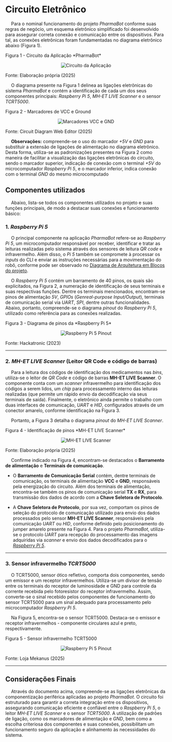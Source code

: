 # Circuito Eletrônico

&emsp; Para o nominal funcionamento do projeto *PharmaBot* conforme suas regras de negócio, um esquema eletrônico simplificado foi desenvolvido para assegurar correta conexão e comunicação entre os dispositivos. Para tal, as conexões eletrônicas foram fundamentadas no diagrama eletrônico abaixo (Figura 1). 

<p style={{textAlign: 'center'}}>Figura 1 - Circuito da Aplicação *PharmaBot*</p>

<div align="center">

![Circuito da Aplicação](/img/electronic/finished_circuit.png)

</div>

<p style={{textAlign: 'center'}}>Fonte: Elaboração própria (2025)</p>

&emsp; O diagrama presente na Figura 1 delinea as ligações eletrônicas do sistema *PharmaBot* e contém a identificação de cada um dos seus componentes principais: *Raspberry Pi 5*, *MH-ET LIVE Scanner* e o sensor *TCRT5000*.

<p style={{textAlign: 'center'}}>Figura 2 - Marcadores de VCC e Ground</p>

<div align="center">

![Marcadores VCC e GND](/img/electronic/markers_gnd_vcc.png)

</div>

<p style={{textAlign: 'center'}}>Fonte: Circuit Diagram Web Editor (2025)</p>

&emsp; **Observações:** compreende-se o uso do marcador *+5V* e *GND* para substituir a extensão de ligações de alimentação no diagrama eletrônico. Desta forma, utiliza-se as padronizações presentes na Figura 2 como maneira de facilitar a visualização das ligações eletrônicas do circuito, sendo o marcador superior, indicação de conexão com o terminal *+5V* do microcomputador *Raspberry Pi 5*, e o marcador inferior, indica conexão com o terminal *GND* do mesmo microcomputado

## Componentes utilizados

&emsp; Abaixo, lista-se todos os componentes utilizados no projeto e suas funções principais, de modo a destacar suas conexões e funcionamento básico:

### 1. *Raspberry Pi 5*

&emsp; O principal componente na aplicação *PharmaBot* refere-se ao *Raspberry Pi 5*, um microcomputador responsável por receber, identificar e tratar as leituras realizadas pelo sistema através dos sensores de leitura *QR code* e infravermelho. Além disso, o *Pi 5* também se compromete à processar os *inputs* do CLI e enviar as instruções necessárias para a movimentação do robô, conforme pode ser observado no [Diagrama de Arquitetura em Blocos do projeto](docs/Sprint-2/Arquitetura/diagrama.md).

&emsp; O *Raspberry Pi 5* contém um barramento de 40 pinos, os quais são explicitados, na Figura 2, a numeração de identificação de seus terminais e suas respectivas funções. Dentre os terminais mencionados, encontram-se pinos de alimentação *5V*, *GPIOs* (*Genreal-purpose Input/Output*), terminais de comunicação serial via *UART*, *SPI*, dentre outras funcionalidades. Abaixo, portanto, compreende-se o diagrama *pinout* do *Raspberry Pi 5*, utilizado como referência para as conexões realizadas.

<p style={{textAlign: 'center'}}>Figura 3 - Diagrama de pinos da *Raspberry Pi 5*</p>

<div align="center">

![Raspberry Pi 5 Pinout](/img/electronic/raspberry_pinout.jpg)

</div>

<p style={{textAlign: 'center'}}>Fonte: Hackatronic (2023)</p>

---

### 2. *MH-ET LIVE Scanner* (Leitor QR Code e código de barras)

&emsp; Para a leitura dos códigos de identificação dos medicamentos nas *bins*, utiliza-se o leitor de *QR Code* e código de barras **MH-ET LIVE Scanner**. O componente conta com um *scanner* infravermelho para identificação dos códigos a serem lidos, um *chip* para processamento interno das leituras realizadas (que permite um rápido envio da decodificação via seus terminais de saída). Finalmente, o eletrônico ainda permite o trabalho com duas interfaces de comunicação, *UART* e *HID*, configurados através de um conector amarelo, conforme identificação na Figura 3.

&emsp; Portanto, a Figura 3 detalha o diagrama *pinout* do *MH-ET LIVE Scanner*.

<p style={{textAlign: 'center'}}>Figura 4 - Identificação de pinos *MH-ET LIVE Scanner*</p>

<div align="center">

![MH-ET LIVE Scanner](/img/electronic/mh-et-live.png)

</div>

<p style={{textAlign: 'center'}}>Fonte: Elaboração própria (2025)</p>

&emsp; Confirme indicado na Figura 4, encontram-se destacados o **Barramento de alimentação** e **Terminais de comunicação**.

* O **Barramento de Comunicação Serial** contém, dentre terminais de comunicação, os terminais de alimentação **VCC** e **GND**, responsáveis pela energização do circuito. Além dos terminais de alimentação, encontra-se também os pinos de comunicação serial **TX** e **RX**, para transmissão dos dados de acordo com a **Chave Seletora de Protocolo**.

* A **Chave Seletora de Protocolo**, por sua vez, comportam os pinos de seleção do protocolo de comunicação utilizado para envio dos dados processados pelo sensor **MH-ET LIVE Scanner**, responsáveis pela comunicação *UART* ou *HID*, conforme definido pelo posicionamento do jumper amarelo presente na Figura 4. Para o projeto *PharmaBot*, utiliza-se o protocolo *UART* para recepção do processamento das imagens adquiridas via *scanner* e envio dos dados decodificados para o [*Raspberry Pi 5*](#1-raspberry-pi-5).

---

### 3. Sensor infravermelho *TCRT5000*

&emsp; O TCRT5000, sensor ótico refletivo, comporta dois componentes, sendo um emissor e um receptor infravermelhos. Utiliza-se um divisor de tensão entre os terminais do receptor de luminosidade e GND para controle da corrente recebida pelo fotoresistor do receptor infravermelho. Assim, converte-se o sinal recebido pelos componentes de funcionamento do sensor TCRT5000 para um sinal adequado para processamento pelo microcomputador *Raspberry Pi 5*. 

&emsp; Na Figura 5, encontra-se o sensor TCRT5000. Destaca-se o emissor e receptor infravermelhos - componente circulares azul e preto, respectivamente.

<p style={{textAlign: 'center'}}>Figura 5 - Sensor infravermelho TCRT5000</p>

<div align="center">

![Raspberry Pi 5 Pinout](/img/electronic/ir_sensor.png)

</div>

<p style={{textAlign: 'center'}}>Fonte: Loja Mekanus (2025)</p>

---

## Considerações Finais

&emsp; Através do documento acima, compreende-se as ligações eletrônicas da componentização periférica aplicadas ao projeto *PharmaBot*. O circuito foi estruturado para garantir a correta integração entre os dispositivos, assegurando comunicação eficiente e confiável entre o *Raspberry Pi 5*, o leitor *MH-ET LIVE Scanner* e o sensor *TCRT5000*. A utilização de padrões de ligação, como os marcadores de alimentação e *GND*, bem como a escolha criteriosa dos componentes e suas conexões, possibilitam um funcionamento seguro da aplicação e alinhamento às necessidades do sistema.